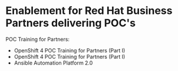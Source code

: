 # Enablement for Red Hat Business Partners delivering POC's
POC Training for Partners:
- OpenShift 4 POC Training for Partners (Part I)
- OpenShift 4 POC Training for Partners (Part I)
- Ansible Automation Platform 2.0



